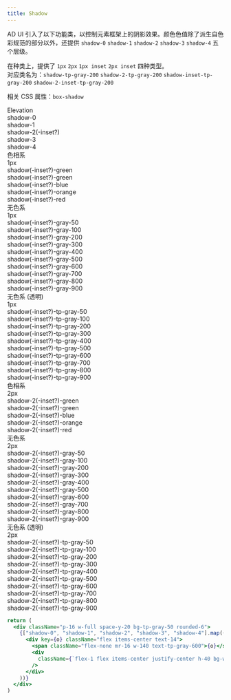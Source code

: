 ```yaml
---
title: Shadow
---
```


AD UI 引入了以下功能类，以控制元素框架上的阴影效果。颜色色值除了派生自色彩规范的部分以外，还提供 `shadow-0` `shadow-1` `shadow-2` `shadow-3` `shadow-4` 五个层级。

在种类上，提供了 `1px` `2px` `1px inset` `2px inset` 四种类型。  
对应类名为：`shadow-tp-gray-200` `shadow-2-tp-gray-200` `shadow-inset-tp-gray-200` `shadow-2-inset-tp-gray-200`

相关 CSS 属性：`box-shadow`

<div>
<div class="flex mt-40">
  <div class="w-100 mr-16 font-medium">Elevation</div>
  <div class="flex-1 grid grid-cols-5 gap-16 text-12">
    <div>
      <div class="rounded-6 mb-4 h-40 bg-tp-gray-50 shadow-0"></div>
      <div class="flex items-center justify-between px-2">
        <div class="text-tp-gray-700">shadow-0</div>
      </div>
    </div>
    <div>
      <div class="rounded-6 mb-4 h-40 bg-tp-gray-50 shadow-1"></div>
      <div class="flex items-center justify-between px-2">
        <div class="text-tp-gray-700">shadow-1</div>
      </div>
    </div>
    <div>
      <div class="rounded-6 mb-4 h-40 bg-tp-gray-50 shadow-2"></div>
      <div class="flex items-center justify-between px-2">
        <div class="text-tp-gray-700">shadow-2(-inset?)</div>
      </div>
    </div>
    <div>
      <div class="rounded-6 mb-4 h-40 bg-tp-gray-50 shadow-3"></div>
      <div class="flex items-center justify-between px-2">
        <div class="text-tp-gray-700">shadow-3</div>
      </div>
    </div>
    <div>
      <div class="rounded-6 mb-4 h-40 bg-tp-gray-50 shadow-4"></div>
      <div class="flex items-center justify-between px-2">
        <div class="text-tp-gray-700">shadow-4</div>
      </div>
    </div>
  </div>
</div>
<div class="flex mt-40">
  <div class="w-100 mr-16 font-medium">色相系<br />1px</div>
  <div class="flex-1 grid grid-cols-5 gap-16 text-12">
    <div>
      <div class="rounded-6 mb-4 h-40 bg-tp-gray-50 shadow-green"></div>
      <div class="flex items-center justify-between px-2">
        <div class="text-tp-gray-700">shadow(-inset?)-green</div>
      </div>
    </div>
    <div>
      <div class="rounded-6 mb-4 h-40 bg-tp-gray-50 shadow-green"></div>
      <div class="flex items-center justify-between px-2">
        <div class="text-tp-gray-700">shadow(-inset?)-green</div>
      </div>
    </div>
    <div>
      <div class="rounded-6 mb-4 h-40 bg-tp-gray-50 shadow-blue"></div>
      <div class="flex items-center justify-between px-2">
        <div class="text-tp-gray-700">shadow(-inset?)-blue</div>
      </div>
    </div>
    <div>
      <div class="rounded-6 mb-4 h-40 bg-tp-gray-50 shadow-orange"></div>
      <div class="flex items-center justify-between px-2">
        <div class="text-tp-gray-700">shadow(-inset?)-orange</div>
      </div>
    </div>
    <div>
      <div class="rounded-6 mb-4 h-40 bg-tp-gray-50 shadow-red"></div>
      <div class="flex items-center justify-between px-2">
        <div class="text-tp-gray-700">shadow(-inset?)-red</div>
      </div>
    </div>
  </div>
</div>
<div class="flex mt-48">
  <div class="w-100 mr-16 font-medium">无色系<br />1px</div>
  <div class="flex-1 grid grid-cols-5 gap-16 text-12">
    <div>
      <div class="rounded-6 mb-4 h-40 bg-tp-gray-50 shadow-gray-50"></div>
      <div class="flex items-center justify-between px-2">
        <div class="text-tp-gray-700">shadow(-inset?)-gray-50</div>
      </div>
    </div>
    <div>
      <div class="rounded-6 mb-4 h-40 bg-tp-gray-50 shadow-gray-100"></div>
      <div class="flex items-center justify-between px-2">
        <div class="text-tp-gray-700">shadow(-inset?)-gray-100</div>
      </div>
    </div>
    <div>
      <div class="rounded-6 mb-4 h-40 bg-tp-gray-50 shadow-gray-200"></div>
      <div class="flex items-center justify-between px-2">
        <div class="text-tp-gray-700">shadow(-inset?)-gray-200</div>
      </div>
    </div>
    <div>
      <div class="rounded-6 mb-4 h-40 bg-tp-gray-50 shadow-gray-300"></div>
      <div class="flex items-center justify-between px-2">
        <div class="text-tp-gray-700">shadow(-inset?)-gray-300</div>
      </div>
    </div>
    <div>
      <div class="rounded-6 mb-4 h-40 bg-tp-gray-50 shadow-gray-400"></div>
      <div class="flex items-center justify-between px-2">
        <div class="text-tp-gray-700">shadow(-inset?)-gray-400</div>
      </div>
    </div>
    <div>
      <div class="rounded-6 mb-4 h-40 bg-tp-gray-50 shadow-gray-500"></div>
      <div class="flex items-center justify-between px-2">
        <div class="text-tp-gray-700">shadow(-inset?)-gray-500</div>
      </div>
    </div>
    <div>
      <div class="rounded-6 mb-4 h-40 bg-tp-gray-50 shadow-gray-600"></div>
      <div class="flex items-center justify-between px-2">
        <div class="text-tp-gray-700">shadow(-inset?)-gray-600</div>
      </div>
    </div>
    <div>
      <div class="rounded-6 mb-4 h-40 bg-tp-gray-50 shadow-gray-700"></div>
      <div class="flex items-center justify-between px-2">
        <div class="text-tp-gray-700">shadow(-inset?)-gray-700</div>
      </div>
    </div>
    <div>
      <div class="rounded-6 mb-4 h-40 bg-tp-gray-50 shadow-gray-800"></div>
      <div class="flex items-center justify-between px-2">
        <div class="text-tp-gray-700">shadow(-inset?)-gray-800</div>
      </div>
    </div>
    <div>
      <div class="rounded-6 mb-4 h-40 bg-tp-gray-50 shadow-gray-900"></div>
      <div class="flex items-center justify-between px-2">
        <div class="text-tp-gray-700">shadow(-inset?)-gray-900</div>
      </div>
    </div>
  </div>
</div>
<div class="flex mt-48">
  <div class="w-100 mr-16 font-medium">无色系 (透明)<br />1px</div>
  <div class="flex-1 grid grid-cols-5 gap-16 text-12">
    <div>
      <div class="rounded-6 mb-4 h-40 bg-tp-gray-50 shadow-tp-gray-50"></div>
      <div class="flex items-center justify-between px-2">
        <div class="text-tp-gray-700">shadow(-inset?)-tp-gray-50</div>
      </div>
    </div>
    <div>
      <div class="rounded-6 mb-4 h-40 bg-tp-gray-50 shadow-tp-gray-100"></div>
      <div class="flex items-center justify-between px-2">
        <div class="text-tp-gray-700">shadow(-inset?)-tp-gray-100</div>
      </div>
    </div>
    <div>
      <div class="rounded-6 mb-4 h-40 bg-tp-gray-50 shadow-tp-gray-200"></div>
      <div class="flex items-center justify-between px-2">
        <div class="text-tp-gray-700">shadow(-inset?)-tp-gray-200</div>
      </div>
    </div>
    <div>
      <div class="rounded-6 mb-4 h-40 bg-tp-gray-50 shadow-tp-gray-300"></div>
      <div class="flex items-center justify-between px-2">
        <div class="text-tp-gray-700">shadow(-inset?)-tp-gray-300</div>
      </div>
    </div>
    <div>
      <div class="rounded-6 mb-4 h-40 bg-tp-gray-50 shadow-tp-gray-400"></div>
      <div class="flex items-center justify-between px-2">
        <div class="text-tp-gray-700">shadow(-inset?)-tp-gray-400</div>
      </div>
    </div>
    <div>
      <div class="rounded-6 mb-4 h-40 bg-tp-gray-50 shadow-tp-gray-500"></div>
      <div class="flex items-center justify-between px-2">
        <div class="text-tp-gray-700">shadow(-inset?)-tp-gray-500</div>
      </div>
    </div>
    <div>
      <div class="rounded-6 mb-4 h-40 bg-tp-gray-50 shadow-tp-gray-600"></div>
      <div class="flex items-center justify-between px-2">
        <div class="text-tp-gray-700">shadow(-inset?)-tp-gray-600</div>
      </div>
    </div>
    <div>
      <div class="rounded-6 mb-4 h-40 bg-tp-gray-50 shadow-tp-gray-700"></div>
      <div class="flex items-center justify-between px-2">
        <div class="text-tp-gray-700">shadow(-inset?)-tp-gray-700</div>
      </div>
    </div>
    <div>
      <div class="rounded-6 mb-4 h-40 bg-tp-gray-50 shadow-tp-gray-800"></div>
      <div class="flex items-center justify-between px-2">
        <div class="text-tp-gray-700">shadow(-inset?)-tp-gray-800</div>
      </div>
    </div>
    <div>
      <div class="rounded-6 mb-4 h-40 bg-tp-gray-50 shadow-tp-gray-900"></div>
      <div class="flex items-center justify-between px-2">
        <div class="text-tp-gray-700">shadow(-inset?)-tp-gray-900</div>
      </div>
    </div>
  </div>
</div>
<div class="flex mt-40">
  <div class="w-100 mr-16 font-medium">色相系<br />2px</div>
  <div class="flex-1 grid grid-cols-5 gap-16 text-12">
    <div>
      <div class="rounded-6 mb-4 h-40 bg-tp-gray-50 shadow-2-green"></div>
      <div class="flex items-center justify-between px-2">
        <div class="text-tp-gray-700">shadow-2(-inset?)-green</div>
      </div>
    </div>
    <div>
      <div class="rounded-6 mb-4 h-40 bg-tp-gray-50 shadow-2-green"></div>
      <div class="flex items-center justify-between px-2">
        <div class="text-tp-gray-700">shadow-2(-inset?)-green</div>
      </div>
    </div>
    <div>
      <div class="rounded-6 mb-4 h-40 bg-tp-gray-50 shadow-2-blue"></div>
      <div class="flex items-center justify-between px-2">
        <div class="text-tp-gray-700">shadow-2(-inset?)-blue</div>
      </div>
    </div>
    <div>
      <div class="rounded-6 mb-4 h-40 bg-tp-gray-50 shadow-2-orange"></div>
      <div class="flex items-center justify-between px-2">
        <div class="text-tp-gray-700">shadow-2(-inset?)-orange</div>
      </div>
    </div>
    <div>
      <div class="rounded-6 mb-4 h-40 bg-tp-gray-50 shadow-2-red"></div>
      <div class="flex items-center justify-between px-2">
        <div class="text-tp-gray-700">shadow-2(-inset?)-red</div>
      </div>
    </div>
  </div>
</div>
<div class="flex mt-48">
  <div class="w-100 mr-16 font-medium">无色系<br />2px</div>
  <div class="flex-1 grid grid-cols-5 gap-16 text-12">
    <div>
      <div class="rounded-6 mb-4 h-40 bg-tp-gray-50 shadow-2-gray-50"></div>
      <div class="flex items-center justify-between px-2">
        <div class="text-tp-gray-700">shadow-2(-inset?)-gray-50</div>
      </div>
    </div>
    <div>
      <div class="rounded-6 mb-4 h-40 bg-tp-gray-50 shadow-2-gray-100"></div>
      <div class="flex items-center justify-between px-2">
        <div class="text-tp-gray-700">shadow-2(-inset?)-gray-100</div>
      </div>
    </div>
    <div>
      <div class="rounded-6 mb-4 h-40 bg-tp-gray-50 shadow-2-gray-200"></div>
      <div class="flex items-center justify-between px-2">
        <div class="text-tp-gray-700">shadow-2(-inset?)-gray-200</div>
      </div>
    </div>
    <div>
      <div class="rounded-6 mb-4 h-40 bg-tp-gray-50 shadow-2-gray-300"></div>
      <div class="flex items-center justify-between px-2">
        <div class="text-tp-gray-700">shadow-2(-inset?)-gray-300</div>
      </div>
    </div>
    <div>
      <div class="rounded-6 mb-4 h-40 bg-tp-gray-50 shadow-2-gray-400"></div>
      <div class="flex items-center justify-between px-2">
        <div class="text-tp-gray-700">shadow-2(-inset?)-gray-400</div>
      </div>
    </div>
    <div>
      <div class="rounded-6 mb-4 h-40 bg-tp-gray-50 shadow-2-gray-500"></div>
      <div class="flex items-center justify-between px-2">
        <div class="text-tp-gray-700">shadow-2(-inset?)-gray-500</div>
      </div>
    </div>
    <div>
      <div class="rounded-6 mb-4 h-40 bg-tp-gray-50 shadow-2-gray-600"></div>
      <div class="flex items-center justify-between px-2">
        <div class="text-tp-gray-700">shadow-2(-inset?)-gray-600</div>
      </div>
    </div>
    <div>
      <div class="rounded-6 mb-4 h-40 bg-tp-gray-50 shadow-2-gray-700"></div>
      <div class="flex items-center justify-between px-2">
        <div class="text-tp-gray-700">shadow-2(-inset?)-gray-700</div>
      </div>
    </div>
    <div>
      <div class="rounded-6 mb-4 h-40 bg-tp-gray-50 shadow-2-gray-800"></div>
      <div class="flex items-center justify-between px-2">
        <div class="text-tp-gray-700">shadow-2(-inset?)-gray-800</div>
      </div>
    </div>
    <div>
      <div class="rounded-6 mb-4 h-40 bg-tp-gray-50 shadow-2-gray-900"></div>
      <div class="flex items-center justify-between px-2">
        <div class="text-tp-gray-700">shadow-2(-inset?)-gray-900</div>
      </div>
    </div>
  </div>
</div>
<div class="flex mt-48">
  <div class="w-100 mr-16 font-medium">无色系 (透明)<br />2px</div>
  <div class="flex-1 grid grid-cols-5 gap-16 text-12">
    <div>
      <div class="rounded-6 mb-4 h-40 bg-tp-gray-50 shadow-2-tp-gray-50"></div>
      <div class="flex items-center justify-between px-2">
        <div class="text-tp-gray-700">shadow-2(-inset?)-tp-gray-50</div>
      </div>
    </div>
    <div>
      <div class="rounded-6 mb-4 h-40 bg-tp-gray-50 shadow-2-tp-gray-100"></div>
      <div class="flex items-center justify-between px-2">
        <div class="text-tp-gray-700">shadow-2(-inset?)-tp-gray-100</div>
      </div>
    </div>
    <div>
      <div class="rounded-6 mb-4 h-40 bg-tp-gray-50 shadow-2-tp-gray-200"></div>
      <div class="flex items-center justify-between px-2">
        <div class="text-tp-gray-700">shadow-2(-inset?)-tp-gray-200</div>
      </div>
    </div>
    <div>
      <div class="rounded-6 mb-4 h-40 bg-tp-gray-50 shadow-2-tp-gray-300"></div>
      <div class="flex items-center justify-between px-2">
        <div class="text-tp-gray-700">shadow-2(-inset?)-tp-gray-300</div>
      </div>
    </div>
    <div>
      <div class="rounded-6 mb-4 h-40 bg-tp-gray-50 shadow-2-tp-gray-400"></div>
      <div class="flex items-center justify-between px-2">
        <div class="text-tp-gray-700">shadow-2(-inset?)-tp-gray-400</div>
      </div>
    </div>
    <div>
      <div class="rounded-6 mb-4 h-40 bg-tp-gray-50 shadow-2-tp-gray-500"></div>
      <div class="flex items-center justify-between px-2">
        <div class="text-tp-gray-700">shadow-2(-inset?)-tp-gray-500</div>
      </div>
    </div>
    <div>
      <div class="rounded-6 mb-4 h-40 bg-tp-gray-50 shadow-2-tp-gray-600"></div>
      <div class="flex items-center justify-between px-2">
        <div class="text-tp-gray-700">shadow-2(-inset?)-tp-gray-600</div>
      </div>
    </div>
    <div>
      <div class="rounded-6 mb-4 h-40 bg-tp-gray-50 shadow-2-tp-gray-700"></div>
      <div class="flex items-center justify-between px-2">
        <div class="text-tp-gray-700">shadow-2(-inset?)-tp-gray-700</div>
      </div>
    </div>
    <div>
      <div class="rounded-6 mb-4 h-40 bg-tp-gray-50 shadow-2-tp-gray-800"></div>
      <div class="flex items-center justify-between px-2">
        <div class="text-tp-gray-700">shadow-2(-inset?)-tp-gray-800</div>
      </div>
    </div>
    <div>
      <div class="rounded-6 mb-4 h-40 bg-tp-gray-50 shadow-2-tp-gray-900"></div>
      <div class="flex items-center justify-between px-2">
        <div class="text-tp-gray-700">shadow-2(-inset?)-tp-gray-900</div>
      </div>
    </div>
  </div>
</div>
</div>

```jsx acss
return (
  <div className="p-16 w-full space-y-20 bg-tp-gray-50 rounded-6">
    {["shadow-0", "shadow-1", "shadow-2", "shadow-3", "shadow-4"].map((o) => (
      <div key={o} className="flex items-center text-14">
        <span className="flex-none mr-16 w-140 text-tp-gray-600">{o}</span>
        <div
          className={`flex-1 flex items-center justify-center h-40 bg-white rounded-6 ${o}`}
        />
      </div>
    ))}
  </div>
)
```
